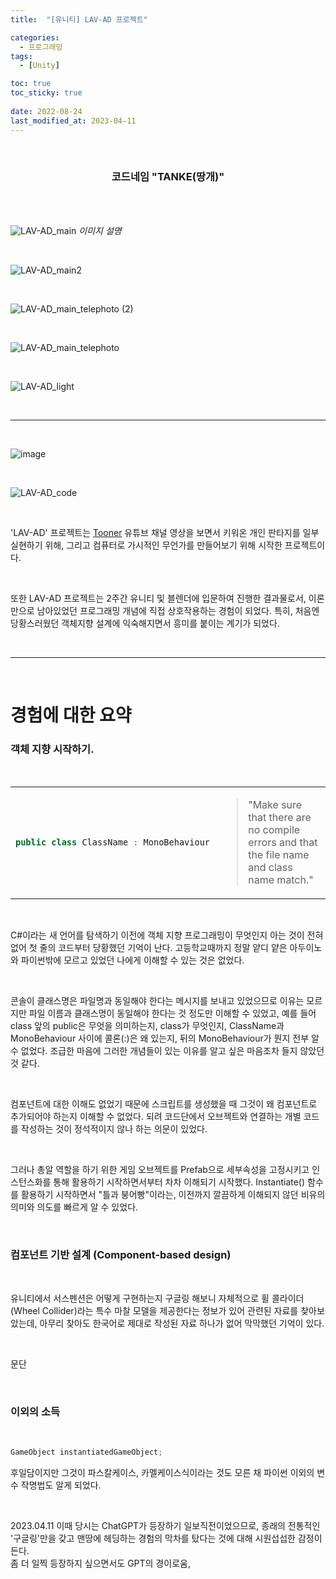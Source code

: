 ```yaml
---
title:  "[유니티] LAV-AD 프로젝트"

categories:
  - 프로그래밍
tags:
  - [Unity]

toc: true
toc_sticky: true
 
date: 2022-08-24
last_modified_at: 2023-04-11
---
```


<br>

### **<center>코드네임 "TANKE(땅개)"</center>**

<br>
<br>

![LAV-AD_main](https://user-images.githubusercontent.com/96360829/210505297-db1abb36-fe5c-463c-a24c-61c349bf78a2.png)
_이미지 설명_

<br>

![LAV-AD_main2](https://user-images.githubusercontent.com/96360829/231111367-711ce423-a34d-46b4-bd31-fcc6e3f86b8f.png)

<br>

![LAV-AD_main_telephoto (2)](https://user-images.githubusercontent.com/96360829/210505309-6b87adf1-3b3d-41dc-bcc2-a4cb72d9f66e.png)

<br>

![LAV-AD_main_telephoto](https://user-images.githubusercontent.com/96360829/210505313-d1de754b-f0e1-4e98-a1a6-39bfd03a3994.png)

<br>

![LAV-AD_light](https://user-images.githubusercontent.com/96360829/231114066-df8a2b04-3cc0-4339-8d98-a6f39e7cbffe.gif)

<br>

---

<br>

![image](https://user-images.githubusercontent.com/96360829/215330386-4e1f65f2-27e9-4582-856a-74de43852f30.png)

<br>

![LAV-AD_code](https://user-images.githubusercontent.com/96360829/231112934-62cbcc1b-8748-4275-9a2c-c402ed2da2d7.png)

<br>

'LAV-AD' 프로젝트는 [Tooner](https://www.youtube.com/@tooner/videos) 유튜브 채널 영상을 보면서 키워온 개인 판타지를 일부 실현하기 위해, 그리고 컴퓨터로 가시적인 무언가를 만들어보기 위해 시작한 프로젝트이다.  

<br>

또한 LAV-AD 프로젝트는 2주간 유니티 및 블렌더에 입문하여 진행한 결과물로서, 이론만으로 남아있었던 프로그래밍 개념에 직접 상호작용하는 경험이 되었다. 특히, 처음엔 당황스러웠던 객체지향 설계에 익숙해지면서 흥미를 붙이는 계기가 되었다.  

<br>

---

<br>

# 경험에 대한 요약

### 객체 지향 시작하기.

<br>

<table>
<tr>
<td>

```cs
public class ClassName : MonoBehaviour
```

</td>
<td>

> "Make sure that there are no compile errors and that the file name and class name match."

</td>
</tr>
</table>

<br>

C#이라는 새 언어를 탐색하기 이전에 객체 지향 프로그래밍이 무엇인지 아는 것이 전혀 없어 첫 줄의 코드부터 당황했던 기억이 난다. 고등학교때까지 정말 얕디 얕은 아두이노와 파이썬밖에 모르고 있었던 나에게 이해할 수 있는 것은 없었다.

<br>

콘솔이 클래스명은 파일명과 동일해야 한다는 메시지를 보내고 있었으므로 이유는 모르지만 파일 이름과 클래스명이 동일해야 한다는 것 정도만 이해할 수 있었고, 예를 들어 class 앞의 public은 무엇을 의미하는지, class가 무엇인지, ClassName과 MonoBehaviour 사이에 콜론(:)은 왜 있는지, 뒤의 MonoBehaviour가 뭔지 전부 알 수 없었다. 조급한 마음에 그러한 개념들이 있는 이유를 알고 싶은 마음조차 들지 않았던 것 같다.

<br>

컴포넌트에 대한 이해도 없었기 때문에 스크립트를 생성했을 때 그것이 왜 컴포넌트로 추가되어야 하는지 이해할 수 없었다. 되려 코드단에서 오브젝트와 연결하는 개별 코드를 작성하는 것이 정석적이지 않나 하는 의문이 있었다.

<br>

그러나 총알 역할을 하기 위한 게임 오브젝트를 Prefab으로 세부속성을 고정시키고 인스턴스화를 통해 활용하기 시작하면서부터 차차 이해되기 시작했다. Instantiate() 함수를 활용하기 시작하면서 "틀과 붕어빵"이라는, 이전까지 깔끔하게 이해되지 않던 비유의 의미와 의도를 빠르게 알 수 있었다.

<br>

### 컴포넌트 기반 설계 (Component-based design)

<br>

유니티에서 서스펜션은 어떻게 구현하는지 구글링 해보니 자체적으로 휠 콜라이더(Wheel Collider)라는 특수 마찰 모델을 제공한다는 정보가 있어 관련된 자료를 찾아보았는데, 아무리 찾아도 한국어로 제대로 작성된 자료 하나가 없어 막막했던 기억이 있다.

<br>

문단

<br>

### 이외의 소득

<br>

```cs
GameObject instantiatedGameObject;
```

후일담이지만 그것이 파스칼케이스, 카멜케이스식이라는 것도 모른 채 파이썬 이외의 변수 작명법도 알게 되었다.


<br>

2023.04.11
이때 당시는 ChatGPT가 등장하기 일보직전이었으므로, 종래의 전통적인 '구글링'만을 갖고 맨땅에 헤딩하는 경험의 막차를 탔다는 것에 대해 시원섭섭한 감정이 든다.  
좀 더 일찍 등장하지 싶으면서도 GPT의 경이로움,





<!--
<h4>게임 프로그래밍</h4>
 
아무것도 모르는 상태에서 할 수 있는 행동이라고는 맨땅에 헤딩밖에 없었으니까.  

C#이 C++이나 Java 대비 어떤 특성을 가지는 언어인지, 객체 지향 프로그래밍은 어떤 것인지 등을 전혀 몰랐고, 그야말로 연역에 의한 이성적 추론이 아닌 되고 안 되고의 귀납적 경험에 계속 의존했던 것이 기억에 난다.  

```cs
public class WheelClass : MonoBehaviour
{
  public GameObject[] Wheel = new GameObject[4];
}
```

예를 들어 위와 같은 클래스에 대해서, 프로그래밍 경험이라곤 고등학교때 쌓은 얕은 파이썬 경험과 아두이노 코딩밖에 없었던 내가 이해할 수 있는 것이 정말 없었다.  
클래스명은 파일명과 동일해야 한다는 오류창에 의해 클래스명 "WheelClass"가 C# 파일 이름과 동일해야 한다는 것 정도만 이해할 수 있었고, 예를 들어 WheelClass와 MonoBehaviour 사이에 콜론(:)은 왜 있는지, MonoBehaviour가 뭔지, "class WheelClass" 앞에 public은 왜 붙는지 이유를 알 수 없었다.  

유니티에서 서스펜션은 어떻게 구현하는지 구글링 해보니 자체적으로 휠 콜라이더(Wheel Collider)라는 특수 마찰 모델을 제공한다는 정보가 있어 관련된 자료를 찾아보았는데, 아무리 찾아도 한국어로 제대로 작성된 가이드 하나가 없어 막막했던 기억이 있다. 지금 생각해보면 휠 콜라이더가 별도의 글을 작성할 정도의 도전적인 개념은 아니므로 당연하다면 당연하겠다 싶지만 말이다.  

<br>

<h4>모델링</h4>

내가 구현하고자 하는 모델은 미군의 지대공 방공을 담당하는 LAV-AD였다.  

하필 이것인 이유는, 하나는 독특한 것을 만들고 싶었기 때문이고 다른 하나는 가격이었다.
밀리터리 판타지를 게임으로 구현할 때 십중에 팔구는 탱크를 구현한다. 나는 나의 판타지를 구현하는 맥락은 보존하되 조금은 모험을 하고 싶었고 다른 시도를 하고자 찾은 것이 자주대공포, 그것도 LAV-AD였다.  
어렸을 때 보았던 LAV-AD의 웅장한 발칸포가 지금도 매혹적인 기억으로 남아있어서였기도 하지만, 차체가 워낙 기하학적으로 생겼기 때문에 단순한 것이 좋겠다는 막연한 기준에 부합하는 것이기도 했다. 무한궤도 없이 굴러가기 때문에 코드로 구현하기가 복잡하지는 않겠거니 싶었던 것은 덤이다.

그리고, 오늘날이 각종 무료 강의에 논문과 사설, 방대한 양의 오픈소스 코드 등 오늘날이 정보공유와 정보접근성의 측면에서 인류 역사상 최고의 전성기라고는 하지만 어떤 컨텐츠를 무료로 제공할 것인가는 그것이 미래세대에 대한 교육적 목적의 투자일 때 유하게 책정되는 것이지 실제로 상업적인 용도로 사용할 수 있는 컨텐츠에 대해서는 대부분이 유료로 제공된다.  
.fbx, .3ds, .obj 등 확장자의 3D 모델 중 쓸만한 것은 모델 하나당 기본 n만원 ~ n십만원 단위인 데다가 그 모델의 수조차 절대적으로 적었기 때문에, 만약 모델이 필요하다면 내가 직접 만들어 쓰는 것이 좋지 않을까 하는 생각이 들기도 했다.  

그래서 최종적으로는 Blender를 배워 직접 3D 모델을 만드는 것이었다.  
버텍스와 버텍스를 이어 에지를 만들고, 다시 에지와 에지를 이어 페이스를 만들고, 

<br>

<h4>사운드</h4>

하나의 독립된 게임의 완성도를 혼자 책임지는 것은 쉽지 않구나 느낀 부분이 소리였다.  
-->